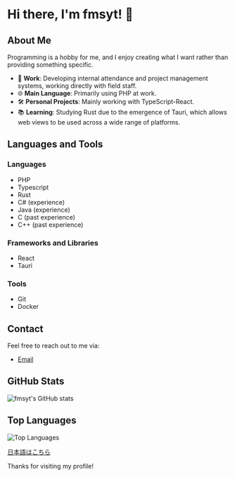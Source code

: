 # Hi there, I'm fmsyt! 👋

## About Me
Programming is a hobby for me, and I enjoy creating what I want rather than providing something specific.

- 💼 **Work**: Developing internal attendance and project management systems, working directly with field staff.
- 🌐 **Main Language**: Primarily using PHP at work.
- 🛠️ **Personal Projects**: Mainly working with TypeScript-React.
- 📚 **Learning**: Studying Rust due to the emergence of Tauri, which allows web views to be used across a wide range of platforms.

## Languages and Tools
### Languages
- PHP
- Typescript
- Rust
- C# (experience)
- Java (experience)
- C (past experience)
- C++ (past experience)

### Frameworks and Libraries
- React
- Tauri

### Tools
- Git
- Docker

## Contact
Feel free to reach out to me via:

- [Email](mailto:motsuni@yotta-rc.dev)

## GitHub Stats
![fmsyt's GitHub stats](https://github-readme-stats.vercel.app/api?username=fmsyt&show_icons=true&theme=radical)

## Top Languages
![Top Languages](https://github-readme-stats.vercel.app/api/top-langs/?username=fmsyt&layout=compact&theme=radical)

[日本語はこちら](./README_JA.md)

Thanks for visiting my profile!
